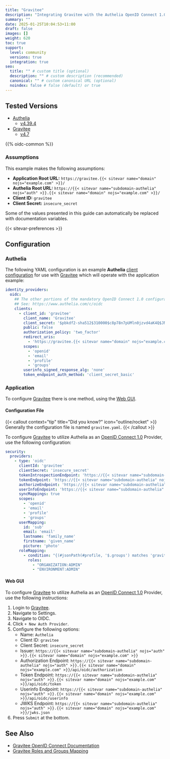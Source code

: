 ```yaml
---
title: "Gravitee"
description: "Integrating Gravitee with the Authelia OpenID Connect 1.0 Provider."
summary: ""
date: 2025-01-25T10:04:53+11:00
draft: false
images: []
weight: 620
toc: true
support:
  level: community
  versions: true
  integration: true
seo:
  title: "" # custom title (optional)
  description: "" # custom description (recommended)
  canonical: "" # custom canonical URL (optional)
  noindex: false # false (default) or true
---
```


## Tested Versions

- [Authelia]
  - [v4.39.4](https://github.com/authelia/authelia/releases/tag/v4.39.4)
- [Gravitee]
  - [v4.7](https://documentation.gravitee.io/apim/overview/release-notes/apim-4.7)

{{% oidc-common %}}

### Assumptions

This example makes the following assumptions:

- __Application Root URL:__ `https://gravitee.{{< sitevar name="domain" nojs="example.com" >}}/`
- __Authelia Root URL:__ `https://{{< sitevar name="subdomain-authelia" nojs="auth" >}}.{{< sitevar name="domain" nojs="example.com" >}}/`
- __Client ID:__ `gravitee`
- __Client Secret:__ `insecure_secret`

Some of the values presented in this guide can automatically be replaced with documentation variables.

{{< sitevar-preferences >}}

## Configuration

### Authelia

The following YAML configuration is an example __Authelia__ [client configuration] for use with [Gravitee] which will
operate with the application example:

```yaml {title="configuration.yml"}
identity_providers:
  oidc:
    ## The other portions of the mandatory OpenID Connect 1.0 configuration go here.
    ## See: https://www.authelia.com/c/oidc
    clients:
      - client_id: 'gravitee'
        client_name: 'Gravitee'
        client_secret: '$pbkdf2-sha512$310000$c8p78n7pUMln0jzvd4aK4Q$JNRBzwAo0ek5qKn50cFzzvE9RXV88h1wJn5KGiHrD0YKtZaR/nCb2CJPOsKaPK0hjf.9yHxzQGZziziccp6Yng'  # The digest of 'insecure_secret'.
        public: false
        authorization_policy: 'two_factor'
        redirect_uris:
          - 'https://gravitee.{{< sitevar name="domain" nojs="example.com" >}}/'
        scopes:
          - 'openid'
          - 'email'
          - 'profile'
          - 'groups'
        userinfo_signed_response_alg: 'none'
        token_endpoint_auth_method: 'client_secret_basic'
```

### Application

To configure [Gravitee] there is one method, using the [Web GUI](#web-gui).

#### Configuration File

{{< callout context="tip" title="Did you know?" icon="outline/rocket" >}}
Generally the configuration file is named `gravitee.yaml`.
{{< /callout >}}

To configure [Gravitee] to utilize Authelia as an [OpenID Connect 1.0] Provider, use the following configuration:

```yaml {title="gravitee.yaml"}
security:
  providers:
    - type: 'oidc'
      clientId: 'gravitee'
      clientSecret: 'insecure_secret'
      tokenIntrospectionEndpoint: 'https://{{< sitevar name="subdomain-authelia" nojs="auth" >}}.{{< sitevar name="domain" nojs="example.com" >}}/api/oidc/introspection'
      tokenEndpoint: 'https://{{< sitevar name="subdomain-authelia" nojs="auth" >}}.{{< sitevar name="domain" nojs="example.com" >}}/api/oidc/token'
      authorizeEndpoint: 'https://{{< sitevar name="subdomain-authelia" nojs="auth" >}}.{{< sitevar name="domain" nojs="example.com" >}}/api/oidc/authorization'
      userInfoEndpoint: 'https://{{< sitevar name="subdomain-authelia" nojs="auth" >}}.{{< sitevar name="domain" nojs="example.com" >}}/api/oidc/userinfo'
      syncMappings: true
      scopes:
        - 'openid'
        - 'email'
        - 'profile'
        - 'groups'
      userMapping:
        id: 'sub'
        email: 'email'
        lastname: 'family_name'
        firstname: 'given_name'
        picture: 'photo'
      roleMapping:
        - condition: "{(#jsonPath(#profile, '$.groups') matches 'gravitee-admin' )}"
          roles:
            - "ORGANIZATION:ADMIN"
            - "ENVIRONMENT:ADMIN"
```

#### Web GUI

To configure [Gravitee] to utilize Authelia as an [OpenID Connect 1.0] Provider, use the following instructions:

1. Login to [Gravitee].
2. Navigate to Settings.
3. Navigate to OIDC.
4. Click `+ New Auth Provider`.
5. Configure the following options:
   - Name: `Authelia`
   - Client ID: `gravitee`
   - Client Secret: `insecure_secret`
   - Issuer: `https://{{< sitevar name="subdomain-authelia" nojs="auth" >}}.{{< sitevar name="domain" nojs="example.com" >}}`
   - Authorization Endpoint: `https://{{< sitevar name="subdomain-authelia" nojs="auth" >}}.{{< sitevar name="domain" nojs="example.com" >}}/api/oidc/authorization`
   - Token Endpoint: `https://{{< sitevar name="subdomain-authelia" nojs="auth" >}}.{{< sitevar name="domain" nojs="example.com" >}}/api/oidc/token`
   - Userinfo Endpoint: `https://{{< sitevar name="subdomain-authelia" nojs="auth" >}}.{{< sitevar name="domain" nojs="example.com" >}}/api/oidc/userinfo`
   - JWKS Endpoint: `https://{{< sitevar name="subdomain-authelia" nojs="auth" >}}.{{< sitevar name="domain" nojs="example.com" >}}/jwks.json`
6. Press `Submit` at the bottom.

## See Also

- [Gravitee OpenID Connect Documentation](https://documentation.gravitee.io/apim/administration/authentication/openid-connect)
- [Gravitee Roles and Groups Mapping](https://documentation.gravitee.io/apim/administration/authentication/roles-and-groups-mapping)

[Authelia]: https://www.authelia.com
[Gravitee]: https://www.gravitee.io/
[OpenID Connect 1.0]: ../../openid-connect/introduction.md
[client configuration]: ../../../configuration/identity-providers/openid-connect/clients.md
